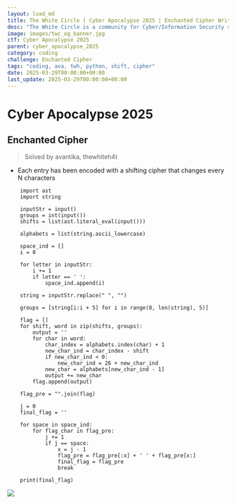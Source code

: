 ```yaml
---
layout: load_md
title: The White Circle | Cyber Apocalypse 2025 | Enchanted Cipher Writeup
desc: "The White Circle is a community for Cyber/Information Security students, enthusiasts and professionals. You can discuss anything related to Security, share your knowledge with others, get help when you need it and proceed further in your journey with amazing people from all over the world."
image: images/twc_og_banner.jpg
ctf: Cyber Apocalypse 2025
parent: cyber_apocalypse_2025
category: coding
challenge: Enchanted Cipher
tags: "coding, ava, twh, python, shift, cipher"
date: 2025-03-29T00:00:00+00:00
last_update: 2025-03-29T00:00:00+00:00
---
```


<h1 class="heading card-title white-text">Cyber Apocalypse 2025</h1>

## Enchanted Cipher
> Solved by  avantika, thewhiteh4t


- Each entry has been encoded with a shifting cipher that changes every N characters

```
    import ast
    import string
    
    inputStr = input()
    groups = int(input())
    shifts = list(ast.literal_eval(input()))
    
    alphabets = list(string.ascii_lowercase)
    
    space_ind = []
    i = 0
    
    for letter in inputStr:
        i += 1
        if letter == ' ':
            space_ind.append(i)
    
    string = inputStr.replace(" ", "")
    
    groups = [string[i:i + 5] for i in range(0, len(string), 5)]
    
    flag = []
    for shift, word in zip(shifts, groups):
        output = ''
        for char in word:
            char_index = alphabets.index(char) + 1
            new_char_ind = char_index - shift
            if new_char_ind < 0:
                new_char_ind = 26 + new_char_ind
            new_char = alphabets[new_char_ind - 1]
            output += new_char
        flag.append(output)
    
    flag_pre = "".join(flag)
    
    j = 0
    final_flag = ''
    
    for space in space_ind:
        for flag_char in flag_pre:
            j += 1
            if j == space:
                x = j - 1
                flag_pre = flag_pre[:x] + ' ' + flag_pre[x:]
                final_flag = flag_pre
                break
    
    print(final_flag)
```    


![](https://i.imgur.com/oy8ZeFl.png)


